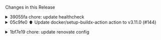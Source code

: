 Changes in this Release

<details><summary>39055fa chore: update healthcheck</summary>
chore: update healthcheck
</details>

<details><summary>05c9fe0 ⬆️ Update docker/setup-buildx-action action to v3.11.0 (#144)</summary>
⬆️ Update docker/setup-buildx-action action to v3.11.0 (#144)

---

### Release Notes

<details>
<summary>docker/setup-buildx-action
(docker/setup-buildx-action)</summary>

###
[`v3.11.0`](https://redirect.github.com/docker/setup-buildx-action/releases/tag/v3.11.0)

[Compare
Source](https://redirect.github.com/docker/setup-buildx-action/compare/v3.10.0...v3.11.0)

- Keep BuildKit state support by
[@&#8203;crazy-max](https://redirect.github.com/crazy-max) in
[https://github.com/docker/setup-buildx-action/pull/427](https://redirect.github.com/docker/setup-buildx-action/pull/427)
- Remove aliases created when installing by default by
[@&#8203;hashhar](https://redirect.github.com/hashhar) in
[https://github.com/docker/setup-buildx-action/pull/139](https://redirect.github.com/docker/setup-buildx-action/pull/139)
- Bump
[@&#8203;docker/actions-toolkit](https://redirect.github.com/docker/actions-toolkit)
from 0.56.0 to 0.62.1 in
[https://github.com/docker/setup-buildx-action/pull/422](https://redirect.github.com/docker/setup-buildx-action/pull/422)
[https://github.com/docker/setup-buildx-action/pull/425](https://redirect.github.com/docker/setup-buildx-action/pull/425)

**Full Changelog**:
https://github.com/docker/setup-buildx-action/compare/v3.10.0...v3.11.0

</details>

---

This PR was generated by [Mend Renovate](https://mend.io/renovate/).
View the [repository job
log](https://developer.mend.io/github/L2jLiga/ha-addons).

<!--renovate-debug:eyJjcmVhdGVkSW5WZXIiOiI0MC41MC4wIiwidXBkYXRlZEluVmVyIjoiNDAuNTAuMCIsInRhcmdldEJyYW5jaCI6Im1hc3RlciIsImxhYmVscyI6WyJkZXBlbmRlbmNpZXMiLCJuby1zdGFsZSJdfQ==-->

Co-authored-by: renovate[bot] <29139614+renovate[bot]@users.noreply.github.com></details>

<details><summary>1bf7e19 chore: update renovate config</summary>
chore: update renovate config
</details>